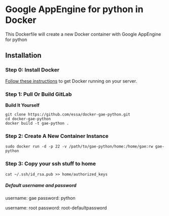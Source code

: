 # Google AppEngine for python in Docker 

This Dockerfile will create a new Docker container with Google AppEngine for python

## Installation

### Step 0: Install Docker

[Follow these instructions](http://www.docker.io/gettingstarted/#h_installation) to get Docker running on your server.

### Step 1: Pull Or Build GitLab

**Build It Yourself**

    git clone https://github.com/essa/docker-gae-python.git
    cd docker-gae-python
    docker build -t gae-python .

### Step 2: Create A New Container Instance

    sudo docker run -d -p 22 -v /path/to/gae-python/home:/home/gae:rw gae-python

### Step 3: Copy your ssh stuff to home

    cat ~/.ssh/id_rsa.pub >> home/authorized_keys


##### Default username and password

username: gae
password: python

username: root
password: root-defaultpassword



